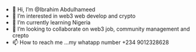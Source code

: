 - 👋 Hi, I’m @Ibrahim Abdulhameed
- 👀 I’m interested in web3 web develop and crypto
- 🌱 I’m currently learning Nigeria
- 💞️ I’m looking to collaborate on web3 job, community management and crepto
- 📫 How to reach me ...my whatapp number +234 9012328628

<!---
Ibrahimabdulhamid/Ibrahimabdulhamid is a ✨ special ✨ repository because its `README.md` (this file) appears on your GitHub profile.
You can click the Preview link to take a look at your changes.
--->
